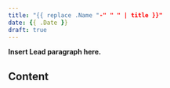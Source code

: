 ```yaml
---
title: "{{ replace .Name "-" " " | title }}"
date: {{ .Date }}
draft: true
---
```


**Insert Lead paragraph here.**

## Content